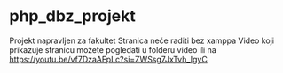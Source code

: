 # php_dbz_projekt
Projekt napravljen za fakultet
Stranica neće raditi bez xamppa
Video koji prikazuje stranicu možete pogledati u folderu video ili na https://youtu.be/vf7DzaAFpLc?si=ZWSsg7JxTvh_IgyC

